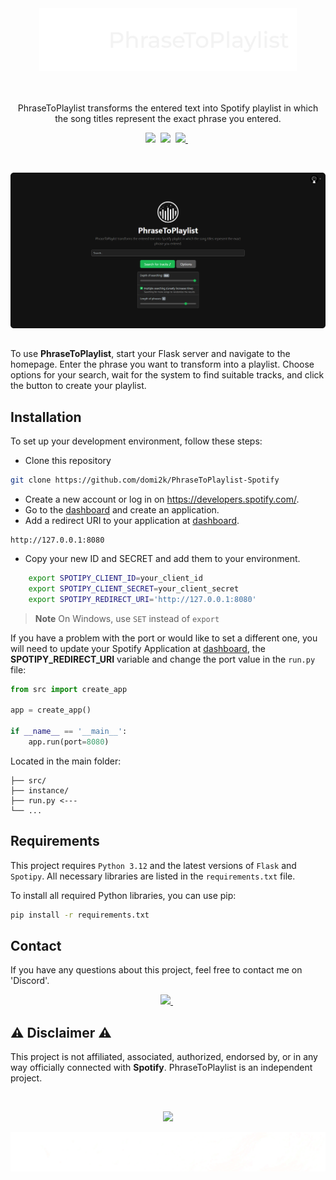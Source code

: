 <br/>

<h3 align="center">
  <picture>
    <source media="(prefers-color-scheme: dark)" srcset="https://github.com/domi2k/PhraseToPlaylist-Spotify/blob/main/assets/logo_light.png" height="100">
    <source media="(prefers-color-scheme: light)" srcset="https://github.com/domi2k/PhraseToPlaylist-Spotify/blob/main/assets/logo_dark.png" height="100">
    <img alt="PhraseToPlaylist" src="https://github.com/domi2k/PhraseToPlaylist-Spotify/blob/main/assets/logo_light.png" height="100">
  </picture>
</h3>

<br/>

<p align="center">
	PhraseToPlaylist transforms the entered text into Spotify playlist in which the song titles represent the exact phrase you entered.
</p>

<p align="center">
  <a href="https://github.com/domi2k/PhraseToPlaylist-Spotify/stargazers"><img src="https://img.shields.io/github/stars/domi2k/PhraseToPlaylist-Spotify?colorA=363a4f&colorB=ffffff&style=for-the-badge"></a>&nbsp;
  <a href="https://github.com/domi2k/PhraseToPlaylist-Spotify/issues"><img src="https://img.shields.io/github/issues/domi2k/PhraseToPlaylist-Spotify?colorA=363a4f&colorB=ffffff&style=for-the-badge"></a>&nbsp;
  <a href="https://discordapp.com/users/329876941631127554"><picture>
    <source media="(prefers-color-scheme: dark)" srcset="https://img.shields.io/badge/-Discord-FFFFFF?style=for-the-badge&logo=Discord&logoColor=black">
    <source media="(prefers-color-scheme: light)" srcset="https://img.shields.io/badge/-Discord-000000?style=for-the-badge&logo=Discord&logoColor=white">
    <img src="https://img.shields.io/badge/-Discord-FFFFFF?style=for-the-badge&logo=Discord&logoColor=black"/>
  </picture></a>&nbsp;
</p>

<br/>

![Website Preview](https://github.com/domi2k/PhraseToPlaylist-Spotify/blob/main/assets/preview.png)

##

To use **PhraseToPlaylist**, start your Flask server and navigate to the homepage. Enter the phrase you want to transform into a playlist. Choose options for your search, wait for the system to find suitable tracks, and click the button to create your playlist.

## Installation

To set up your development environment, follow these steps:
- Clone this repository
```bash
git clone https://github.com/domi2k/PhraseToPlaylist-Spotify
```
- Create a new account or log in on https://developers.spotify.com/.
- Go to the [dashboard](https://developer.spotify.com/dashboard) and create an application.
- Add a redirect URI to your application at [dashboard](https://developer.spotify.com/dashboard).
```
http://127.0.0.1:8080
```
- Copy your new ID and SECRET and add them to your environment.
``` bash
    export SPOTIPY_CLIENT_ID=your_client_id
    export SPOTIPY_CLIENT_SECRET=your_client_secret
    export SPOTIPY_REDIRECT_URI='http://127.0.0.1:8080'
```
> **Note**
> On Windows, use `SET` instead of `export`

If you have a problem with the port or would like to set a different one, you will need to update your Spotify Application at [dashboard](https://developer.spotify.com/dashboard), the **SPOTIPY_REDIRECT_URI** variable and change the port value in the `run.py` file:
```py
from src import create_app

app = create_app()

if __name__ == '__main__':
    app.run(port=8080)
```
Located in the main folder:
```
├── src/
├── instance/
├── run.py <---
└── ...
```

## Requirements

This project requires `Python 3.12` and the latest versions of `Flask` and `Spotipy`. All necessary libraries are listed in the `requirements.txt` file.

To install all required Python libraries, you can use pip:

```bash
pip install -r requirements.txt
```

## Contact

If you have any questions about this project, feel free to contact me on 'Discord'.

<p align="center">
  <a href="https://discordapp.com/users/329876941631127554"><picture>
    <source media="(prefers-color-scheme: dark)" srcset="https://img.shields.io/badge/-Discord-FFFFFF?style=for-the-badge&logo=Discord&logoColor=black">
    <source media="(prefers-color-scheme: light)" srcset="https://img.shields.io/badge/-Discord-000000?style=for-the-badge&logo=Discord&logoColor=white">
    <img src="https://img.shields.io/badge/-Discord-FFFFFF?style=for-the-badge&logo=Discord&logoColor=black"/>
  </picture></a>&nbsp;
</p>

## ⚠︎ Disclaimer ⚠︎

This project is not affiliated, associated, authorized, endorsed by, or in any way officially connected with **Spotify**. PhraseToPlaylist is an independent project.


&nbsp;

<p align="center">
  <a href="https://github.com/domi2k/PhraseToPlaylist-Spotify/blob/main/LICENSE">
    <img src="https://img.shields.io/static/v1.svg?style=for-the-badge&label=License&message=GPL-3.0&colorA=363a4f&colorB=ffffff"/>
  </a>
</p>
<p align="center">
  <picture>
    <source media="(prefers-color-scheme: dark)" srcset="https://github.com/domi2k/PhraseToPlaylist-Spotify/blob/main/assets/footer_light.png">
    <source media="(prefers-color-scheme: light)" srcset="https://github.com/domi2k/PhraseToPlaylist-Spotify/blob/main/assets/footer_dark.png">
    <img alt="Footer" src="https://github.com/domi2k/PhraseToPlaylist-Spotify/blob/main/assets/footer_light.png">
  </picture>
</p>